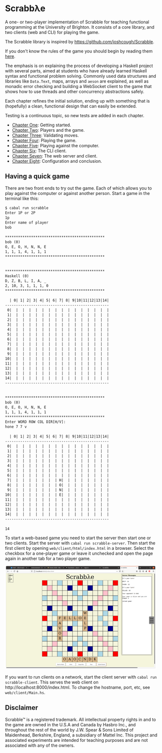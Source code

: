 
# Scrabbλe

A one- or two-player implementation of Scrabble for teaching functional programming at the 
University of Brighton. It consists of a core library, and two clients (web and CLI) for playing
the game.

The Scrabble library is inspired by https://github.com/joshcough/Scrabble.

If you don't know the rules of the game you should begin by reading
them
[here](https://www.theukrules.co.uk/rules/children/games/scrabble.html). 

The emphasis is on explaining the process of developing a Haskell
project with several parts, aimed at students who have already learned
Haskell syntax and functional problem solving. Commonly used data
structures and libraries like `Data.Text`, maps, arrays and `aeson`
are explained, as well as monadic error checking and building a
WebSocket client to the game that shows how to use threads and other
concurrency abstractions safely.

Each chapter refines the initial solution, ending up with something
that is (hopefully) a clean, functional design that can easily be
extended.

Testing is a continuous topic, so new tests are added in each chapter.

+ [Chapter One](chapters/Chapter1.md): Getting started.
+ [Chapter Two](chapters/Chapter2.md): Players and the game.
+ [Chapter Three](chapters/Chapter3.md): Validating moves.
+ [Chapter Four](chapters/Chapter4.md): Playing the game.
+ [Chapter Five](chapters/Chapter5.md): Playing against the computer.
+ [Chapter Six](chapters/Chapter6.md): The CLI client.
+ [Chapter Seven](chapters/Chapter7.md): The web server and client.
+ [Chapter Eight](chapters/Chapter8.md): Configuration and conclusion.

## Having a quick game

There are two front ends to try out the game. Each of which allows you
to play against the computer or against another person. Start a game
in the terminal like this:

```
$ cabal run scrabble
Enter 1P or 2P
1p
Enter name of player
bob

**********************************************
bob (0)
O, E, O, H, N, N, E
1, 1, 1, 4, 1, 1, 1
**********************************************


**********************************************
Haskell (0)
D, Z, B, L, I, A, _
2, 10, 3, 1, 1, 1, 0
**********************************************

  | 0| 1| 2| 3| 4| 5| 6| 7| 8| 9|10|11|12|13|14|
------------------------------------------------
 0|  |  |  |  |  |  |  |  |  |  |  |  |  |  |  |
 1|  |  |  |  |  |  |  |  |  |  |  |  |  |  |  |
 2|  |  |  |  |  |  |  |  |  |  |  |  |  |  |  |
 3|  |  |  |  |  |  |  |  |  |  |  |  |  |  |  |
 4|  |  |  |  |  |  |  |  |  |  |  |  |  |  |  |
 5|  |  |  |  |  |  |  |  |  |  |  |  |  |  |  |
 6|  |  |  |  |  |  |  |  |  |  |  |  |  |  |  |
 7|  |  |  |  |  |  |  |  |  |  |  |  |  |  |  |
 8|  |  |  |  |  |  |  |  |  |  |  |  |  |  |  |
 9|  |  |  |  |  |  |  |  |  |  |  |  |  |  |  |
10|  |  |  |  |  |  |  |  |  |  |  |  |  |  |  |
11|  |  |  |  |  |  |  |  |  |  |  |  |  |  |  |
12|  |  |  |  |  |  |  |  |  |  |  |  |  |  |  |
13|  |  |  |  |  |  |  |  |  |  |  |  |  |  |  |
14|  |  |  |  |  |  |  |  |  |  |  |  |  |  |  |
------------------------------------------------


**********************************************
bob (0)
O, E, O, H, N, N, E
1, 1, 1, 4, 1, 1, 1
**********************************************
Enter WORD ROW COL DIR[H/V]:
hone 7 7 v

  | 0| 1| 2| 3| 4| 5| 6| 7| 8| 9|10|11|12|13|14|
------------------------------------------------
 0|  |  |  |  |  |  |  |  |  |  |  |  |  |  |  |
 1|  |  |  |  |  |  |  |  |  |  |  |  |  |  |  |
 2|  |  |  |  |  |  |  |  |  |  |  |  |  |  |  |
 3|  |  |  |  |  |  |  |  |  |  |  |  |  |  |  |
 4|  |  |  |  |  |  |  |  |  |  |  |  |  |  |  |
 5|  |  |  |  |  |  |  |  |  |  |  |  |  |  |  |
 6|  |  |  |  |  |  |  |  |  |  |  |  |  |  |  |
 7|  |  |  |  |  |  |  | H|  |  |  |  |  |  |  |
 8|  |  |  |  |  |  |  | O|  |  |  |  |  |  |  |
 9|  |  |  |  |  |  |  | N|  |  |  |  |  |  |  |
10|  |  |  |  |  |  |  | E|  |  |  |  |  |  |  |
11|  |  |  |  |  |  |  |  |  |  |  |  |  |  |  |
12|  |  |  |  |  |  |  |  |  |  |  |  |  |  |  |
13|  |  |  |  |  |  |  |  |  |  |  |  |  |  |  |
14|  |  |  |  |  |  |  |  |  |  |  |  |  |  |  |
------------------------------------------------

14

```

To start a web-based game you need to start the server then start one
or two clients. Start the server with `cabal run
scrabble-server`. Then start the first client by opening
`web/client/html/index.html` in a browser. Select the checkbox 
for a one-player game or leave it unchecked and open the page again in another 
tab for a two player game.

<img src="/chapters/images/webgame.png" alt="Playing Scrabble on the web" width="500px" />

If you want to run clients on a network, start the client server with
`cabal run scrabble-client`. This serves the web client on 
http://localhost:8000/index.html. To change the hostname, port, etc, see
`web/client/Main.hs`.

## Disclaimer

Scrabble&trade; is a registered trademark. All intellectual property
rights in and to the game are owned in the U.S.A and Canada by Hasbro
Inc., and throughout the rest of the world by J.W. Spear & Sons
Limited of Maidenhead, Berkshire, England, a subsidiary of Mattel
Inc. This project and associated experiments are intended for teaching purposes
and are not associated with any of the owners.

